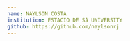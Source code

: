 ```yaml
---
name: NAYLSON COSTA
institution: ESTACIO DE SÁ UNIVERSITY
github: https://github.com/naylsonrj
---
```

